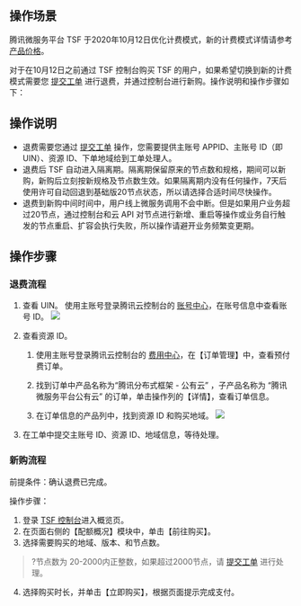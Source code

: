 ## 操作场景

腾讯微服务平台 TSF 于2020年10月12日优化计费模式，新的计费模式详情请参考 [产品价格](https://cloud.tencent.com/document/product/649/48614)。

对于在10月12日之前通过 TSF 控制台购买 TSF 的用户，如果希望切换到新的计费模式需要您 [提交工单](https://console.cloud.tencent.com/workorder/category) 进行退费，并通过控制台进行新购。操作说明和操作步骤如下：


## 操作说明

- 退费需要您通过 [提交工单](https://console.cloud.tencent.com/workorder/category) 操作，您需要提供主账号 APPID、主账号 ID（即 UIN）、资源 ID、下单地域给到工单处理人。
- 退费后 TSF 自动进入隔离期。隔离期保留原来的节点数和规格，期间可以新购，新购后立刻按新规格及节点数生效。如果隔离期内没有任何操作，7天后使用许可自动回退到基础版20节点状态，所以请选择合适时间尽快操作。
- 退费到新购中间时间中，用户线上微服务调用不会中断。但是如果用户业务超过20节点，通过控制台和云 API 对节点进行新增、重启等操作或业务自行触发的节点重启、扩容会执行失败，所以操作请避开业务频繁变更期。



## 操作步骤

### 退费流程

1. 查看 UIN。
   使用主账号登录腾讯云控制台的 [账号中心](https://console.cloud.tencent.com/developer)，在账号信息中查看账号 ID。
   ![](https://main.qcloudimg.com/raw/33062d9390b79e4ed859943a8a4d4596.png)

2. 查看资源 ID。

   1. 使用主账号登录腾讯云控制台的 [费用中心](https://console.cloud.tencent.com/expense)，在【订单管理】中，查看预付费订单。

   2. 找到订单中产品名称为“腾讯分布式框架 - 公有云” ，子产品名称为 “腾讯微服务平台公有云” 的订单，单击操作列的【详情】，查看订单信息。

   3. 在订单信息的产品列中，找到资源 ID 和购买地域。
      ![](https://main.qcloudimg.com/raw/434db7e687b169b889ef181deb8e07e7.png)

3. 在工单中提交主账号 ID、资源 ID、地域信息，等待处理。


### 新购流程

前提条件：确认退费已完成。

操作步骤：

1. 登录 [TSF 控制台](https://console.cloud.tencent.com/tsf/index?rid=1)进入概览页。
2. 在页面右侧的【配额概况】模块中，单击【前往购买】。
3. 选择需要购买的地域、版本、和节点数。

>?节点数为 20-2000内正整数，如果超过2000节点，请 [提交工单](https://console.cloud.tencent.com/workorder/category) 进行处理。

4. 选择购买时长，并单击【立即购买】，根据页面提示完成支付。
